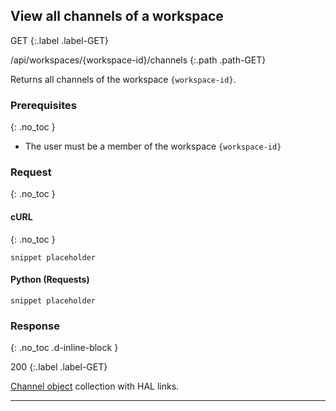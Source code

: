 ## View all channels of a workspace

GET
{:.label .label-GET}

/api/workspaces/{workspace-id}/channels
{:.path .path-GET}

Returns all channels of the workspace `{workspace-id}`.

### Prerequisites
{: .no_toc }

- The user must be a member of the workspace `{workspace-id}`

### Request
{: .no_toc }

#### cURL
{: .no_toc }

`snippet placeholder`

#### Python (Requests)

`snippet placeholder`

### Response
{: .no_toc .d-inline-block }

200
{:.label .label-GET}

[Channel object](channels#channel-object) collection with HAL links.

---
